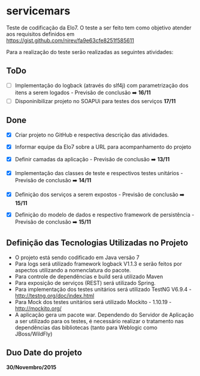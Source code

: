 # servicemars
Teste de codificação da Elo7.
O teste a ser feito tem como objetivo atender aos requisitos definidos em https://gist.github.com/nirev/fa9e63cfe8251f585611

Para a realização do teste serão realizadas as seguintes atividades:

ToDo
----------
- [ ] Implementação do logback (através do slf4j) com parametrização dos itens a serem logados - Previsão de conclusão :arrow_right: **16/11**
- [ ] Disponinibilizar projeto no SOAPUi para testes dos serviços **17/11**

Done
----------
- [x] Criar projeto no GitHub e respectiva descrição das atividades.
- [x] Informar equipe da Elo7 sobre a URL para acompanhamento do projeto
- [x] Definir camadas da aplicação - Previsão de conclusão :arrow_right: **13/11**
- [x] Implementação das classes de teste e respectivos testes unitários - Previsão de conclusão :arrow_right: **14/11**
- [x] Definição dos serviços a serem expostos - Previsão de conclusão :arrow_right: **15/11**
- [x] Definição do modelo de dados e respectivo framework de persistência - Previsão de conclusão :arrow_right: **15/11**


Definição das Tecnologias Utilizadas no Projeto
----------
- O projeto está sendo codificado em Java versão 7
- Para logs será utilizado framework logback V1.1.3 e serão feitos por aspectos utilizando a nomenclatura do pacote.
- Para controle de dependências e build será utilizado Maven
- Para exposição de serviços (REST) será utilizado Spring.
- Para implementação dos testes unitários será utilizado TestNG V6.9.4 - http://testng.org/doc/index.html
- Para Mock dos testes unitários será utilizado Mockito - 1.10.19 - http://mockito.org/
- A aplicação gera um pacote war. Dependendo do Servidor de Aplicação a ser utilizado para os testes, é necessário realizar o tratamento nas dependências das bibliotecas (tanto para Weblogic como JBoss/WildFly)

Duo Date do projeto
----------
**30/Novembro/2015**
